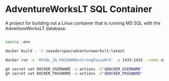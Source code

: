 # AdventureWorksLT SQL Container

A project for building out a Linux container that is running MS SQL with the AdventureWorksLT database.

```bash

source .env

docker build . -t cwiederspan/adventureworkslt:latest      

docker run -e 'MSSQL_SA_PASSWORD=StrongPassw0rd' -p 1433:1433 --name sql1 -d cwiederspan/adventureworkslt:latest

gh secret set DOCKER_USERNAME -a actions -b"$DOCKER_USERNAME"
gh secret set DOCKER_PASSWORD -a actions -b"$DOCKER_PASSWORD"

```